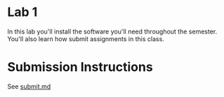 # Lab 1

In this lab you'll install the software you'll need throughout the semester. You'll also learn how submit assignments in this class.

# Submission Instructions

See [submit.md](submit.md)
